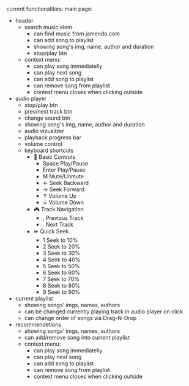 current functionalities:
main page:

- header
  - search music elem
    - can find music from jamendo.com
    - can add song to playlist
    - showing song's img, name, author and duration
    - stop/play btn
  - context menu:
    - can play song immediatelly
    - can play next song
    - can add song to playlist
    - can remove song from playlist
    - context menu closes when clicking outside
- audio player
  - stop/play btn
  - prev/next track btn
  - change sound btn
  - showing song's img, name, author and duration
  - audio vizualizer
  - playback progress bar
  - volume control
  - keyboard shortcuts
    - 🎵 Basic Controls
      - Space Play/Pause
      - Enter Play/Pause
      - M Mute/Unmute
      - ← Seek Backward
      - → Seek Forward
      - ↑ Volume Up
      - ↓ Volume Down
    - 🎮 Track Navigation
      - , Previous Track
      - . Next Track
    - ⏩ Quick Seek
      - 1 Seek to 10%
      - 2 Seek to 20%
      - 3 Seek to 30%
      - 4 Seek to 40%
      - 5 Seek to 50%
      - 6 Seek to 60%
      - 7 Seek to 70%
      - 8 Seek to 80%
      - 9 Seek to 90%
- current playlist
  - showing songs' imgs, names, authors
  - can be changed currently playing track in audio player on click
  - can change order of songs via Drag-N-Drop
- recommendetions
  - showing songs' imgs, names, authors
  - can add/remove song into current playlist
  - context menu:
    - can play song immediatelly
    - can play next song
    - can add song to playlist
    - can remove song from playlist
    - context menu closes when clicking outside
